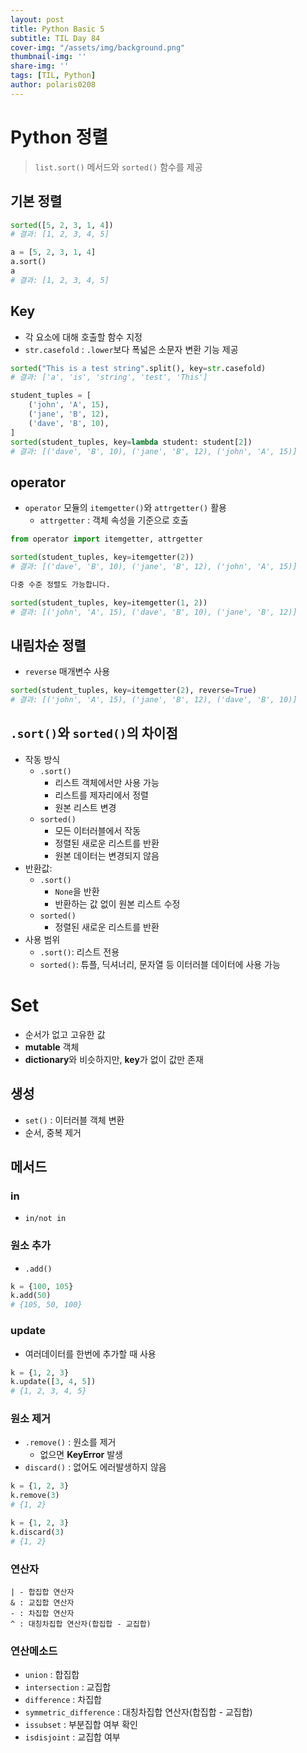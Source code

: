 ```yaml
---
layout: post
title: Python Basic 5
subtitle: TIL Day 84
cover-img: "/assets/img/background.png"
thumbnail-img: ''
share-img: ''
tags: [TIL, Python]
author: polaris0208
---
```


# Python 정렬
>`list.sort()` 메서드와 `sorted()` 함수를 제공

## 기본 정렬

```py
sorted([5, 2, 3, 1, 4])
# 결과: [1, 2, 3, 4, 5]

a = [5, 2, 3, 1, 4]
a.sort()
a
# 결과: [1, 2, 3, 4, 5]
```

## Key
- 각 요소에 대해 호출할 함수 지정
- `str.casefold` : `.lower`보다 폭넓은 소문자 변환 기능 제공

```py
sorted("This is a test string".split(), key=str.casefold)
# 결과: ['a', 'is', 'string', 'test', 'This']

student_tuples = [
    ('john', 'A', 15),
    ('jane', 'B', 12),
    ('dave', 'B', 10),
]
sorted(student_tuples, key=lambda student: student[2])
# 결과: [('dave', 'B', 10), ('jane', 'B', 12), ('john', 'A', 15)]
```

## operator
- `operator` 모듈의 `itemgetter()`와 `attrgetter()` 활용
  - `attrgetter` : 객체 속성을 기준으로 호출

```py
from operator import itemgetter, attrgetter

sorted(student_tuples, key=itemgetter(2))
# 결과: [('dave', 'B', 10), ('jane', 'B', 12), ('john', 'A', 15)]

다중 수준 정렬도 가능합니다.

sorted(student_tuples, key=itemgetter(1, 2))
# 결과: [('john', 'A', 15), ('dave', 'B', 10), ('jane', 'B', 12)]
```

## 내림차순 정렬
- `reverse` 매개변수 사용

```py
sorted(student_tuples, key=itemgetter(2), reverse=True)
# 결과: [('john', 'A', 15), ('jane', 'B', 12), ('dave', 'B', 10)]
```

## `.sort()`와 `sorted()`의 차이점
- 작동 방식
  - `.sort()`
    - 리스트 객체에서만 사용 가능
    - 리스트를 제자리에서 정렬
    - 원본 리스트 변경
  - `sorted()`
    - 모든 이터러블에서 작동
    - 정렬된 새로운 리스트를 반환
    - 원본 데이터는 변경되지 않음
- 반환값:
  - `.sort()`
    - `None`을 반환
    - 반환하는 값 없이 원본 리스트 수정
  - `sorted()`
    - 정렬된 새로운 리스트를 반환
- 사용 범위
  - `.sort()`: 리스트 전용
  - `sorted()`: 튜플, 딕셔너리, 문자열 등 이터러블 데이터에 사용 가능

# Set
- 순서가 없고 고유한 값
- **mutable** 객체
- **dictionary**와 비슷하지만, **key**가 없이 값만 존재

## 생성
- `set()` : 이터러블 객체 변환
- 순서, 중복 제거

## 메서드

### in
- `in/not in`

### 원소 추가
- `.add()`

```py
k = {100, 105}
k.add(50)
# {105, 50, 100}
```

### update
- 여러데이터를 한번에 추가할 때 사용

```py
k = {1, 2, 3}
k.update([3, 4, 5])
# {1, 2, 3, 4, 5}
```

### 원소 제거
- `.remove()` : 원소를 제거
  - 없으면 **KeyError** 발생
- `discard()` : 없어도 에러발생하지 않음

```py
k = {1, 2, 3}
k.remove(3)
# {1, 2}

k = {1, 2, 3}
k.discard(3)
# {1, 2}
```

### 연산자

```
| - 합집합 연산자
& : 교집합 연산자
- : 차집합 연산자
^ : 대칭차집합 연산자(합집합 - 교집합)
```

### 연산메소드

- `union` : 합집합
- `intersection` : 교집합
- `difference` : 차집합
- `symmetric_difference` : 대칭차집합 연산자(합집합 - 교집합)
- `issubset` : 부분집합 여부 확인
- `isdisjoint` : 교집합 여부
